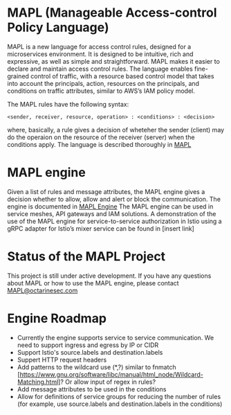 # MAPL (Manageable Access-control Policy Language)
MAPL is a new language for access control rules, designed for a microservices environment.
It is designed to be intuitive, rich and expressive, as well as simple and straightforward.
MAPL makes it easier to declare and maintain access control rules. The language enables fine-grained control of traffic, with a resource based control model that takes into account the principals, action, resources on the principals, and conditions on traffic attributes, similar to AWS’s IAM policy model.

The MAPL rules have the following syntax:

`<sender, receiver, resource, operation> : <conditions> : <decision>`

where, basically, a rule gives a decision of wheteher the sender (client) may do the operaion on the resource of the receiver (server) when the conditions apply.
The language is described thoroughly in [MAPL](docs/MAPL.md)

# MAPL engine

Given a list of rules and message attributes, the MAPL engine gives a decision whether to allow, allow and alert or block the communication.
The engine is documented in [MAPL Engine](docs/MAPL_ENGINE.md)
The MAPL engine can be used in service meshes, API gateways and IAM solutions.
A demonstration of the use of the MAPL engine for service-to-service authorization in Istio using a gRPC adapter for Istio’s mixer service can be found in [insert link]

# Status of the MAPL Project
This project is still under active development.
If you have any questions about MAPL or how to use the MAPL engine, please contact MAPL@octarinesec.com

# Engine Roadmap
- Currently the engine supports service to service communication. We need to support ingress and egress by IP or CIDR
- Support Istio's source.labels and destination.labels
- Suppert HTTP request headers
- Add patterns to the wildcard use (*,?) similar to fnmatch [https://www.gnu.org/software/libc/manual/html_node/Wildcard-Matching.html]? Or allow input of regex in rules?
- Add message attributes to be used in the conditions
- Allow for definitions of service groups for reducing the number of rules (for example, use source.labels and destination.labels in the conditions)

